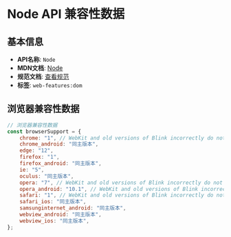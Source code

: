 # Node API 兼容性数据

## 基本信息

- **API名称**: `Node`
- **MDN文档**: [Node](https://developer.mozilla.org/docs/Web/API/Node)
- **规范文档**: [查看规范](https://dom.spec.whatwg.org/#interface-node)
- **标签**: `web-features:dom`

## 浏览器兼容性数据

```javascript
// 浏览器兼容性数据
const browserSupport = {
    chrome: "1", // WebKit and old versions of Blink incorrectly do not make `Node` inherit from `EventTarget`.,
    chrome_android: "同主版本",
    edge: "12",
    firefox: "1",
    firefox_android: "同主版本",
    ie: "5",
    oculus: "同主版本",
    opera: "7", // WebKit and old versions of Blink incorrectly do not make `Node` inherit from `EventTarget`.,
    opera_android: "10.1", // WebKit and old versions of Blink incorrectly do not make `Node` inherit from `EventTarget`.,
    safari: "1", // WebKit and old versions of Blink incorrectly do not make `Node` inherit from `EventTarget`.,
    safari_ios: "同主版本",
    samsunginternet_android: "同主版本",
    webview_android: "同主版本",
    webview_ios: "同主版本",
};

```

